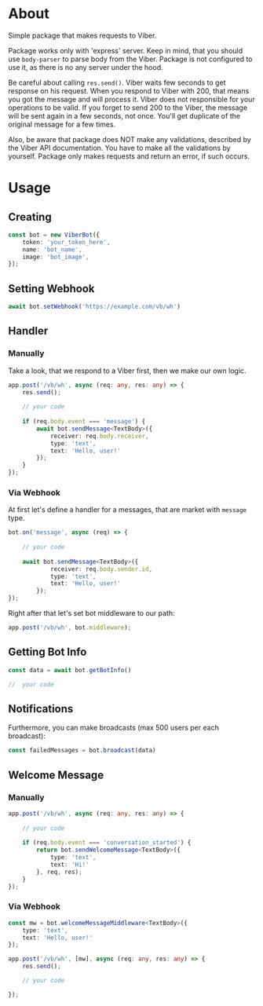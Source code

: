 # About

Simple package that makes requests to Viber.

Package works only with 'express' server. Keep in mind, that you should use `body-parser` to parse body from the Viber.
Package is not configured to use it, as there is no any server under the hood.

Be careful about calling `res.send()`. Viber waits few seconds to get response on his request.
When you respond to Viber with 200, that means you got the message and will process it. Viber does not responsible for your
operations to be valid. If you forget to send 200 to the Viber, the message will be sent again in a few seconds, not once. You'll get
duplicate of the original message for a few times.

Also, be aware that package does NOT make any validations, described by the Viber API documentation.
You have to make all the validations by yourself. Package only makes requests and return an error, if such occurs.


# Usage

## Creating
```typescript
const bot = new ViberBot({
    token: 'your_token_here',
    name: 'bot_name',
    image: 'bot_image',
});
```



## Setting Webhook
```typescript
await bot.setWebhook('https://example.com/vb/wh')
```



## Handler

### Manually

Take a look, that we respond to a Viber first, then we make our own logic.

```typescript
app.post('/vb/wh', async (req: any, res: any) => {
    res.send();
    
    // your code
    
    if (req.body.event === 'message') {
        await bot.sendMessage<TextBody>({
            receiver: req.body.receiver,
            type: 'text',
            text: 'Hello, user!'
        });
    }
});
```



### Via Webhook

At first let's define a handler for a messages, that are market with `message` type.

```typescript
bot.on('message', async (req) => {
    
    // your code
    
    await bot.sendMessage<TextBody>({
            receiver: req.body.sender.id,
            type: 'text',
            text: 'Hello, user!'
        });
});
```
Right after that let's set bot middleware to our path:
```typescript
app.post('/vb/wh', bot.middleware);
```



## Getting Bot Info
```typescript
const data = await bot.getBotInfo()

//  your code

```



## Notifications
Furthermore, you can make broadcasts (max 500 users per each broadcast):
```typescript
const failedMessages = bot.broadcast(data)
```



## Welcome Message

### Manually
```typescript
app.post('/vb/wh', async (req: any, res: any) => {
    
    // your code
    
    if (req.body.event === 'conversation_started') {
        return bot.sendWelcomeMessage<TextBody>({
            type: 'text',
            text: 'Hi!'
        }, req, res);
    }
});
```



### Via Webhook
```typescript
const mw = bot.welcomeMessageMiddleware<TextBody>({
    type: 'text',
    text: 'Hello, user!'
});

app.post('/vb/wh', [mw], async (req: any, res: any) => {
    res.send();

    // your code

});
```
